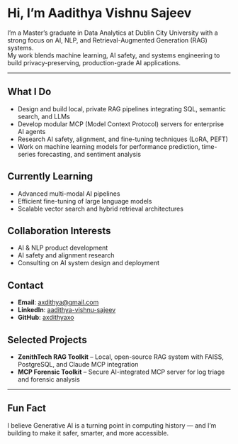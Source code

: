 # Hi, I’m Aadithya Vishnu Sajeev

I’m a Master’s graduate in Data Analytics at Dublin City University with a strong focus on AI, NLP, and Retrieval-Augmented Generation (RAG) systems.  
My work blends machine learning, AI safety, and systems engineering to build privacy-preserving, production-grade AI applications.

---

## What I Do
- Design and build local, private RAG pipelines integrating SQL, semantic search, and LLMs  
- Develop modular MCP (Model Context Protocol) servers for enterprise AI agents  
- Research AI safety, alignment, and fine-tuning techniques (LoRA, PEFT)  
- Work on machine learning models for performance prediction, time-series forecasting, and sentiment analysis  

## Currently Learning
- Advanced multi-modal AI pipelines  
- Efficient fine-tuning of large language models  
- Scalable vector search and hybrid retrieval architectures  

## Collaboration Interests
- AI & NLP product development  
- AI safety and alignment research  
- Consulting on AI system design and deployment  

## Contact
- **Email**: axdithya@gmail.com  
- **LinkedIn**: [aadithya-vishnu-sajeev](https://www.linkedin.com/in/aadithya-vishnu-sajeev-853a341a6/)  
- **GitHub**: [axdithyaxo](https://github.com/axdithyaxo)  

## Selected Projects
- **ZenithTech RAG Toolkit** – Local, open-source RAG system with FAISS, PostgreSQL, and Claude MCP integration  
- **MCP Forensic Toolkit** – Secure AI-integrated MCP server for log triage and forensic analysis  

---

## Fun Fact
I believe Generative AI is a turning point in computing history — and I’m building to make it safer, smarter, and more accessible.
